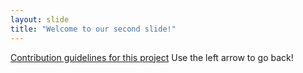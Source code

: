 ```yaml
---
layout: slide
title: "Welcome to our second slide!"
---
```

[Contribution guidelines for this project](docs/CONTRIBUTING.md)
Use the left arrow to go back!
